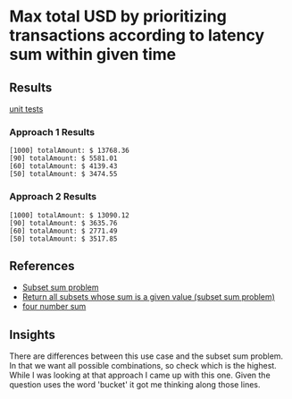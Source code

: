 # Max total USD by prioritizing transactions according to latency sum within given time

## Results

[unit tests](./test/TransactionProcessor.test.ts)

### Approach 1 Results 

```
[1000] totalAmount: $ 13768.36
[90] totalAmount: $ 5581.01
[60] totalAmount: $ 4139.43
[50] totalAmount: $ 3474.55
```

### Approach 2 Results 

```
[1000] totalAmount: $ 13090.12
[90] totalAmount: $ 3635.76
[60] totalAmount: $ 2771.49
[50] totalAmount: $ 3517.85
```


## References

* [Subset sum problem](https://en.wikipedia.org/wiki/Subset_sum_problem)
* [Return all subsets whose sum is a given value (subset sum problem)](https://stackoverflow.com/a/53659385)
* [four number sum](https://www.algoexpert.io/questions/four-number-sum)

## Insights

There are differences between this use case and the subset sum problem. In that we want all possible combinations, so check which is the highest. While I was looking at that approach I came up with this one. Given the question uses the word 'bucket' it got me thinking along those lines.


